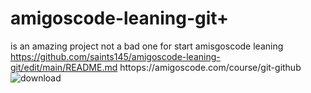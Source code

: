 # amigoscode-leaning-git+
is an amazing project 
not a bad one for start
amisgoscode leaning 
https://github.com/saints145/amigoscode-leaning-git/edit/main/README.md
httops://amigoscode.com/course/git-github![download](https://github.com/saints145/amigoscode-leaning-git/assets/133425234/43f39835-6465-47e9-aba8-2a896c2f39a1)
